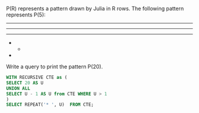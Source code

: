 P(R) represents a pattern drawn by Julia in R rows. The following pattern represents P(5):

* * * * * 
* * * * 
* * * 
* * 
*
Write a query to print the pattern P(20).

```SQL
WITH RECURSIVE CTE as (
SELECT 20 AS U
UNION ALL
SELECT U - 1 AS U from CTE WHERE U > 1
)
SELECT REPEAT('* ', U)  FROM CTE;
```
